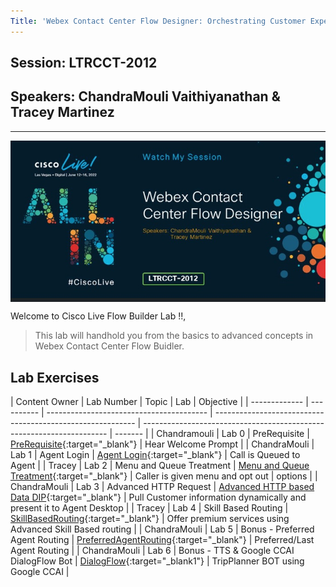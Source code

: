 ```yaml
---
Title: 'Webex Contact Center Flow Designer: Orchestrating Customer Experiences'
---
```


## Session: LTRCCT-2012

## Speakers: ChandraMouli Vaithiyanathan & Tracey Martinez

---

<img align="middle" src="Images/Home.jpg" width="1000" />

Welcome to Cisco Live Flow Builder Lab !!,

> This lab will handhold you from the basics to advanced concepts in Webex
> Contact Center Flow Buidler.

## Lab Exercises

| Content Owner | Lab Number | Topic                                    | Lab                                                        | Objective                                                             |
| ------------- | ---------- | ---------------------------------------- | ---------------------------------------------------------- | --------------------------------------------------------------------- | ------- |
| Chandramouli  | Lab 0      | PreRequisite                             | [PreRequisite](Lab0.md){:target="\_blank"}                 | Hear Welcome Prompt                                                   |
| ChandraMouli  | Lab 1      | Agent Login                              | [Agent Login](Lab1.md){:target="\_blank"}                  | Call is Queued to Agent                                               |
| Tracey        | Lab 2      | Menu and Queue Treatment                 | [Menu and Queue Treatment](Lab2.md){:target="\_blank"}     | Caller is given menu and opt out                                      | options |
| ChandraMouli  | Lab 3      | Advanced HTTP Request                    | [Advanced HTTP based Data DIP](Lab3.md){:target="\_blank"} | Pull Customer information dynamically and present it to Agent Desktop |
| Tracey        | Lab 4      | Skill Based Routing                      | [SkillBasedRouting](Lab4.md){:target="\_blank"}            | Offer premium services using Advanced Skill Based routing             |
| ChandraMouli  | Lab 5      | Bonus - Preferred Agent Routing          | [PreferredAgentRouting](Lab5.md){:target="\_blank"}                         | Preferred/Last Agent Routing                                          |
| ChandraMouli  | Lab 6      | Bonus - TTS & Google CCAI DialogFlow Bot | [DialogFlow](Lab6.md){:target="\_blank1"}                  | TripPlanner BOT using Google CCAI                                     |
